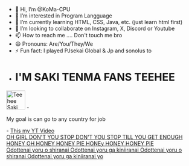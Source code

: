 - 👋 Hi, I’m @KoMa-CPU
- 👀 I’m interested in Program Langguage
- 🌱 I’m currently learning HTML, CSS, Java, etc. (just learn html first)
- 💞️ I’m looking to collaborate on Instagram, X, Discord or Youtube
- 📫 How to reach me .... Don't touch me bro
- 😄 Pronouns: Are/You/They/We
- ⚡ Fun fact: I played PJsekai Global & Jp and sonolus to
- <h1><strong> I'M SAKI TENMA FANS TEEHEE </strong></h1>
<img src="https://static.wikia.nocookie.net/projectsekai/images/5/5b/Stamp0384.png/revision/latest?cb=20220208073325" alt="Teehee Saki" style="width:50px;height:50px;">
- <p> My goal is can go to any country for job</p>
- <a href="https://www.youtube.com/watch?v=dQw4w9WgXcQ" target="_blank" title="Sonolus Gameplay"> This my YT Video </a> <br>
<a href="https://youtube.com/shorts/vXfHrG8Hi_o?si=WQvwp_rIl1bnw6zz" target="_blank" title="Honey Pie for real"> OH GIRL DON'T YOU STOP DON'T YOU STOP TILL YOU GET ENOUGH HONEY OH HONEY HONEY PIE HONEy HONEY HONEY PIE </a> <br>
<a href="https://youtu.be/kVNSfzMDzAM?si=dc3qCmEDyaTuudxj" target="_blank" title="Shiroko Dance"> Odottenai yoru o shiranai Odottenai yoru ga kiniiranai Odottenai yoru o shiranai Odottenai yoru ga kiniiranai yo </a>


<!---
KoMa-CPU/KoMa-CPU is a ✨ special ✨ repository because its `README.md` (this file) appears on your GitHub profile.
You can click the Preview link to take a look at your changes.
--->
